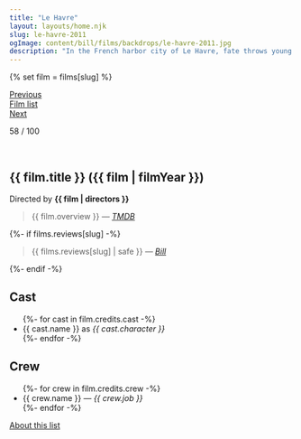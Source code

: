 ```yaml
---
title: "Le Havre"
layout: layouts/home.njk
slug: le-havre-2011
ogImage: content/bill/films/backdrops/le-havre-2011.jpg
description: "In the French harbor city of Le Havre, fate throws young African refugee Idrissa into the path of Marcel Marx, a well-spoken bohemian who works as a shoe-shiner. With innate optimism and the tireless support of his community, Marcel stands up to officials pursuing the boy for deportation."
---
```


{% set film = films[slug] %}

<nav class="films">
  <div class="prev">
    <a href="../micmacs-2009"><i class="fa-solid fa-chevron-left fa-xs"></i> Previous</a>
  </div>
  <div>
    <a href="../">Film list</a>
  </div>
  <div class="next">
    <a href="../tomboy-2011">Next <i class="fa-solid fa-chevron-right fa-xs"></i></a>
  </div>
</nav>

<p>58 / 100</p>

<article class="film slug-le-havre-2011">
  <div class="backdrop-and-poster">
    <img class="poster" src="../films/posters/{{ slug }}.jpg" alt="">
    <img class="backdrop" src="../films/backdrops/{{ slug }}.jpg" alt="">
  </div>

  <h1>{{ film.title }} ({{ film | filmYear }})</h1>

  

  <p class="director">
    Directed by <strong>{{ film | directors }}</strong>
  </p>

  <blockquote> 
    {{ film.overview }} <em>—&nbsp;<a href="https://www.themoviedb.org/movie/{{ film.id }}">TMDB</a></em>
  </blockquote> 

  {%- if films.reviews[slug] -%}
    <blockquote> 
      {{ films.reviews[slug] | safe }} <em>—&nbsp;<a href="/bill">Bill</a></em>
    </blockquote> 
  {%- endif -%}

  <h2>
    Cast
  </h2>
  <ul>
    {%- for cast in film.credits.cast -%}
      <li>
        {{ cast.name }} as <em>{{ cast.character }}</em>
      </li>
    {%- endfor -%}
  </ul>

  <h2>
    Crew
  </h2>
  <ul>
    {%- for crew in film.credits.crew -%}
      <li>
        {{ crew.name }} &mdash; <em>{{ crew.job }}</em>
      </li>
    {%- endfor -%}
  </ul>
</article>
<footer>
  <a href="../about">About this list</a>
</footer>
